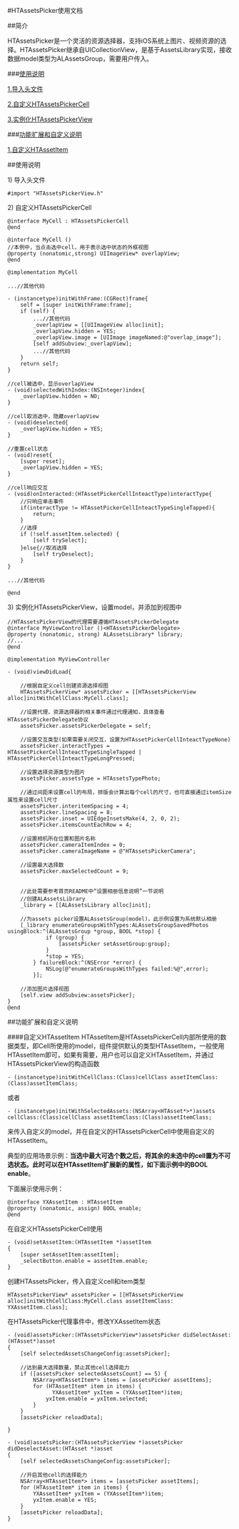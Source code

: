 #HTAssetsPicker使用文档


##简介

HTAssetsPicker是一个灵活的资源选择器，支持iOS系统上图片、视频资源的选择。HTAssetsPicker继承自UICollectionView，是基于AssetsLibrary实现，接收数据model类型为ALAssetsGroup，需要用户传入。

###[使用说明](#使用说明)

[1.导入头文件](#导入头文件)

[2.自定义HTAssetsPickerCell](#自定义HTAssetsPickerCell)

[3.实例化HTAssetsPickerView](#实例化HTAssetsPickerView)


###[功能扩展和自定义说明](#功能扩展和自定义说明)

[1.自定义HTAssetItem](#自定义HTAssetItem)


<p id="使用说明">
##使用说明

<p id="导入头文件">
1) 导入头文件

```
#import "HTAssetsPickerView.h"
```
<p id="自定义HTAssetsPickerCell">
2) 自定义HTAssetsPickerCell

```
@interface MyCell : HTAssetsPickerCell
@end

@interface MyCell ()
//本例中，当点击选中cell，用于表示选中状态的外框视图
@property (nonatomic,strong) UIImageView* overlapView;
@end

@implementation MyCell

...//其他代码

- (instancetype)initWithFrame:(CGRect)frame{
    self = [super initWithFrame:frame];
    if (self) {
        ...//其他代码
        _overlapView = [[UIImageView alloc]init];
        _overlapView.hidden = YES;
        _overlapView.image = [UIImage imageNamed:@"overlap_image"];
        [self addSubview:_overlapView];
        ...//其他代码
    }
    return self;
}

//cell被选中，显示overlapView
- (void)selectedWithIndex:(NSInteger)index{
    _overlapView.hidden = NO;    
}

//cell取消选中，隐藏overlapView
- (void)deselected{
    _overlapView.hidden = YES;
}

//重置cell状态
- (void)reset{
    [super reset];
    _overlapView.hidden = YES;
}

//cell响应交互
- (void)onInteracted:(HTAssetPickerCellInteactType)interactType{
	//只响应单击事件
	if(interactType != HTAssetPickerCellInteactTypeSingleTapped){
		return;
	}
	//选择
    if (!self.assetItem.selected) {
        [self trySelect];
    }else{//取消选择
        [self tryDeselect];
    }
}

...//其他代码

@end

```
<p id="实例化HTAssetsPickerView">
3) 实例化HTAssetsPickerView，设置model，并添加到视图中

```
//HTAssetsPickerView的代理需要遵循HTAssetsPickerDelegate
@interface MyViewController ()<HTAssetsPickerDelegate>
@property (nonatomic, strong) ALAssetsLibrary* library;
//...
@end

@implementation MyViewController

- (void)viewDidLoad{

	//根据自定义cell创建资源选择视图
	HTAssetsPickerView* assetsPicker = [[HTAssetsPickerView alloc]initWithCellClass:MyCell.class];

	//设置代理，资源选择器的相关事件通过代理通知，具体查看HTAssetsPickerDelegate协议
	assetsPicker.assetsPickerDelegate = self;
	
	//设置交互类型(如果需要关闭交互，设置为HTAssetPickerCellInteactTypeNone)
	assetsPicker.interactTypes = HTAssetPickerCellInteactTypeSingleTapped | HTAssetPickerCellInteactTypeLongPressed;

	//设置选择资源类型为图片
	assetsPicker.assetsType = HTAssetsTypePhoto;

	//通过间距来设置cell的布局，排版会计算出每个cell的尺寸，也可直接通过itemSize属性来设置cell尺寸
	assetsPicker.interitemSpacing = 4;
	assetsPicker.lineSpacing = 8;
	assetsPicker.inset = UIEdgeInsetsMake(4, 2, 0, 2);
	assetsPicker.itemsCountEachRow = 4;

	//设置相机所在位置和图片名称
	assetsPicker.cameraItemIndex = 0;
	assetsPicker.cameraImageName = @"HTAssetsPickerCamera";

	//设置最大选择数
	assetsPicker.maxSelectedCount = 9;
	
	
	//此处需要参考首页README中“设置相册信息说明”一节说明
	//创建ALAssetsLibrary
	_library = [[ALAssetsLibrary alloc]init];

	//为assets picker设置ALAssetsGroup(model)，此示例设置为系统默认相册
	[_library enumerateGroupsWithTypes:ALAssetsGroupSavedPhotos usingBlock:^(ALAssetsGroup *group, BOOL *stop) {
	        if (group) {
	            [assetsPicker setAssetGroup:group];
	        }
	        *stop = YES;
	    } failureBlock:^(NSError *error) {
	        NSLog(@"enumerateGroupsWithTypes failed:%@",error);
	    }];

	//添加图片选择视图
	[self.view addSubview:assetsPicker];
}
@end
```

<p id="功能扩展和自定义说明">
##功能扩展和自定义说明

<p id="自定义HTAssetItem">
####自定义HTAssetItem
HTAssetItem是HTAssetsPickerCell内部所使用的数据类型，即Cell所使用的model，组件提供默认的类型HTAssetItem，一般使用HTAssetItem即可，如果有需要，用户也可以自定义HTAssetItem，并通过HTAssetsPickerView的构造函数

```
- (instancetype)initWithCellClass:(Class)cellClass assetItemClass:(Class)assetItemClass;
```
或者

```
- (instancetype)initWithSelectedAssets:(NSArray<HTAsset*>*)assets cellClass:(Class)cellClass assetItemClass:(Class)assetItemClass;
```
来传入自定义的model，并在自定义的HTAssetsPickerCell中使用自定义的HTAssetItem。

典型的应用场景示例：**当选中最大可选个数之后，将其余的未选中的cell置为不可选状态。**此时可以在HTAssetItem扩展新的属性，如下面示例中的**BOOL enable**。

下面展示使用示例：

```
@interface YXAssetItem : HTAssetItem
@property (nonatomic, assign) BOOL enable;
@end
```

在自定义HTAssetsPickerCell使用

```
- (void)setAssetItem:(HTAssetItem *)assetItem
{
    [super setAssetItem:assetItem];
    _selectButton.enable = assetItem.enable;
}
```

创建HTAssetsPicker，传入自定义cell和item类型

```
HTAssetsPickerView* assetsPicker = [[HTAssetsPickerView alloc]initWithCellClass:MyCell.class assetItemClass: YXAssetItem.class];
```

在HTAssetsPicker代理事件中，修改YXAssetItem状态

```
- (void)assetsPicker:(HTAssetsPickerView*)assetsPicker didSelectAsset:(HTAsset*)asset
{
    [self selectedAssetsChangeConfig:assetsPicker];
    
    //达到最大选择数量，禁止其他cell选择能力
    if ([assetsPicker selectedAssetsCount] == 5) {
        NSArray<HTAssetItem*> items = [assetsPicker assetItems];
        for (HTAssetItem* item in items) {
        	  YXAssetItem* yxItem = (YXAssetItem*)item;
            yxItem.enable = yxItem.selected;
        }
    }
    [assetsPicker reloadData];
   
}

- (void)assetsPicker:(HTAssetsPickerView *)assetsPicker didDeselectAsset:(HTAsset *)asset
{
    [self selectedAssetsChangeConfig:assetsPicker];
    
    //开启其他cell的选择能力
    NSArray<HTAssetItem*> items = [assetsPicker assetItems];
    for (HTAssetItem* item in items) {
        YXAssetItem* yxItem = (YXAssetItem*)item;
        yxItem.enable = YES;
    }
    [assetsPicker reloadData];
}
```
